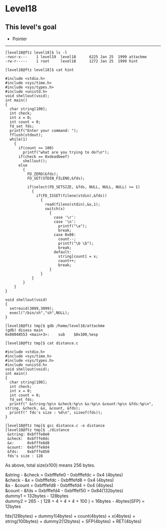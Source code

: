 # Level18

## This level's goal
- Pointer

***

```
[level18@ftz level18]$ ls -l
-rwsr-x---    1 level19  level18      6225 Jan 25  1999 attackme
-rw-r-----    1 root     level18      1272 Jan 25  1999 hint

[level18@ftz level18]$ cat hint

#include <stdio.h>
#include <sys/time.h>
#include <sys/types.h>
#include <unistd.h>
void shellout(void);
int main()
{
  char string[100];
  int check;
  int x = 0;
  int count = 0;
  fd_set fds;
  printf("Enter your command: ");
  fflush(stdout);
  while(1)
    {
      if(count >= 100)
        printf("what are you trying to do?\n");
      if(check == 0xdeadbeef)
        shellout();
      else
        {
          FD_ZERO(&fds);
          FD_SET(STDIN_FILENO,&fds);

          if(select(FD_SETSIZE, &fds, NULL, NULL, NULL) >= 1)
            {
              if(FD_ISSET(fileno(stdin),&fds))
                {
                  read(fileno(stdin),&x,1);
                  switch(x)
                    {
                      case '\r':
                      case '\n':
                        printf("\a");
                        break;
                      case 0x08:
                        count--;
                        printf("\b \b");
                        break;
                      default:
                        string[count] = x;
                        count++;
                        break;
                    }
                }
            }
        }
    }
}

void shellout(void)
{
  setreuid(3099,3099);
  execl("/bin/sh","sh",NULL);
}
```

```
[level18@ftz tmp]$ gdb /home/level18/attackme
(gdb) disass main
0x08048553 <main+3>:    sub    $0x100,%esp

[level18@ftz tmp]$ cat distance.c

#include <stdio.h>
#include <sys/time.h>
#include <sys/types.h>
#include <unistd.h>
void shellout(void);
int main()
{
  char string[100];
  int check;
  int x = 0;
  int count = 0;
  fd_set fds;
  printf(" &string:%p\n &check:%p\n &x:%p\n &count:%p\n &fds:%p\n", string, &check, &x, &count, &fds);
  printf(" fds's size : %d\n", sizeof(fds));
}

[level18@ftz tmp]$ gcc distance.c -o distance
[level18@ftz tmp]$ ./distance
 &string: 0xbfffe8e0
 &check:  0xbfffe8dc
 &x:      0xbfffe8d8
 &count:  0xbfffe8d4
 &fds:    0xbfffe850
 fds's size : 128
```

As above, total size(x100) means 256 bytes.

&string - &check = 0xbfffefe0 - 0xbfffefdc = 0x4 (4bytes)   
&check  - &x     = 0xbfffefdc - 0xbfffefd8 = 0x4 (4bytes)   
&x      - &count = 0xbfffefd8 - 0xbfffefd4 = 0x4 (4bytes)   
&count  - &fds   = 0xbfffefd4 - 0xbfffef50 = 0x84(132bytes)   
dummy1 = 132bytes - 128bytes   
dummy2 = 265 - ( 128 + 4 + 4 + 4 + 100 ) = 16bytes - 4bytes(SFP) = 12bytes

fds(128bytes) + dummy1(4bytes) + count(4bytes) + x(4bytes) + string(100bytes) + dummy2(12bytes) + SFP(4bytes) + RET(4bytes)
